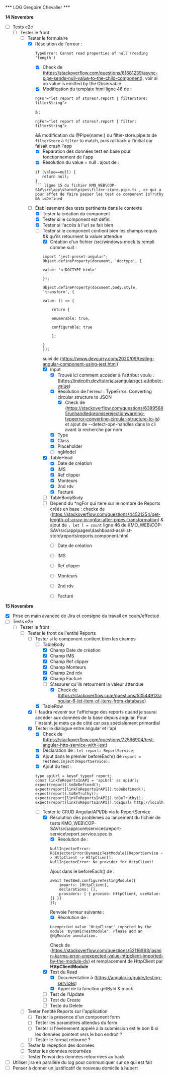 *** LOG Gregoire Chevalier ***
  
**14 Novembre**
- [ ] Tests e2e
    - [ ] Tester le front      
        - [ ] Tester le formulaire
            - [x] Résolution de l'erreur : 
                ```
                TypeError: Cannot read properties of null (reading 'length')
                ```
                - [x] Check de (https://stackoverflow.com/questions/61681239/async-pipe-sends-null-value-to-the-child-component), voir si no value is emitted by the Observable
                - [x] Modification du template html ligne 46 de :
                ```
                ngFor="let report of stores?.report | filterStore: filterString">
                ```
                à :
                ```
                ngFor="let report of stores?.report | filter: filterString">
                ```
                && modification du @Pipe{name:} du filter-store.pipe.ts de ```filterStore``` à ```filter``` to match, puis rollback à l'initial car faisait crash l'app
                - [x] Réparation des données test en base pour fonctionnement de l'app
                - [x] Résolution du value = null : ajout de  :
                ```
                if (value==null) {
                   return null;
                }
                ``` ligne 15 du fichier KMO_WEB\COP-SAV\src\app\shared\pipes\filter-store.pipe.ts , ce qui a pour effet de faire passer les test de component isTruthy && isDefined
            - [ ] Établissement des tests pertinents dans le contexte
                - [x] Tester la création du component
                - [x] Tester si le component est défini
                - [x] Tester si l'accès à l'url se fait bien
                - [ ] Tester si le component contient bien les champs requis && qu'ils retournent la valuer attendue
                    - [x] Création d'un fichier /src/windows-mock.ts rempli comme suit :
                    ```
                    import 'jest-preset-angular'; 
                    Object.defineProperty(document, 'doctype', {

                    value: '<!DOCTYPE html>'

                    });

                    Object.defineProperty(document.body.style, 'transform', {

                    value: () => {

                        return {

                        enumerable: true,

                        configurable: true

                        };

                    }
                    });
                    ```
                    suivi de (https://www.devcurry.com/2020/09/testing-angular-component-using-jest.html)
                    - [x] Input
                        - [x] Trouvé ici comment accéder à l'attribut voulu : (https://indepth.dev/tutorials/angular/get-attribute-value)
                        - [x] Résolution de l'erreur : TypeError: Converting circular structure to JSON
                            - [x] Check de  (https://stackoverflow.com/questions/63895685/unhandledpromiserejectionwarning-typeerror-converting-circular-structure-to-js) et ajout de --detect-opn-handles dans la cli avant la recherche par nom
                        - [x] Type
                        - [x] Class
                        - [x] Placeholder
                        - [ ] ngModel
                    - [x] TableHead
                        - [x] Date de création
                        - [x] IMS
                        - [x] Ref clipper
                        - [x] Monteurs
                        - [x] 2nd rdv
                        - [x] Facturé 
                    - [ ] TableBodyBody
                    - [ ] Dépend du *ngFor qui itère sur le nombre de Reports créés en base : checke de (https://stackoverflow.com/questions/44521254/get-length-of-array-in-ngfor-after-pipes-transformation) & ajout de ```; let l = count``` ligne 46 de KMO_WEB\COP-SAV\src\app\pages\dashboard-ass\list-store\reports\reports.component.html
                        - [ ] Date de création
                        - [ ] IMS
                        - [ ] Ref clipper
                        - [ ] Monteurs
                        - [ ] 2nd rdv
                        - [ ] Facturé 

  
**15 Novembre**
- [x] Prise en main avancée de Jira et consigne du travail en cours/effectué
- [ ] Tests e2e
    - [ ] Tester le front      
        - [ ] Tester le front de l'entité Reports
            - [ ] Tester si le component contient bien les champs 
                - [ ] TableBody
                    - [x] Champ Date de création
                    - [x] Champ IMS
                    - [x] Champ Ref clipper
                    - [x] Champ Monteurs
                    - [x] Champ 2nd rdv
                    - [x] Champ Facturé 
                    - [ ] S'assurer qu'ils retournent la valeur attendue
                        - [x] Check de (https://stackoverflow.com/questions/53544913/angular-6-let-item-of-itens-from-database)
                - [x] TableRow
            - [x] Il faudra revenir sur l'affichage des reports quand je saurai accéder aux données de la base depuis angular. Pour l'instant, je mets ça de côté car pas spécialement primordial
            - [x] Tester le dialogue entre angular et l'api
                - [x] Check de (https://stackoverflow.com/questions/72566904/test-angular-http-service-with-jest)
                - [x] Déclaration de : ```let report: ReportService;``` 
                - [x] Ajout dans le premier beforeEach() de ```report = TestBed.inject(ReportService);``` 
                - [x] Ajout du test  :
                ```
		        type apiUrl = keyof typeof report;
                const linkToReportsInAPI = 'apiUrl' as apiUrl;
                expect(report).toBeDefined();
                expect(report[linkToReportsInAPI]).toBeDefined();
                expect(report).toBeTruthy();
                expect(report[linkToReportsInAPI]).toBeTruthy();
                expect(report[linkToReportsInAPI]).toEqual('http://localhost:3000/reports/');
                ```
                - [ ] Tester le CRUD Angular/API/Db via le ReportService
                    - [x] Résolution des problèmes au lancement du fichier de tests KMO_WEB\COP-SAV\src\app\core\services\report-service\report.service.spec.ts
                        - [x] Résolution de : 
                        ```
                        NullInjectorError: R3InjectorError(DynamicTestModule)[ReportService -> HttpClient -> HttpClient]:
                        NullInjectorError: No provider for HttpClient!
                        ```
                        Ajout dans le beforeEach() de :
                        ```
                        await TestBed.configureTestingModule({
                            imports: [HttpClient],
                            declarations: [],
                            providers: [ { provide: HttpClient, useValue: {} }]
                        });
                        ```
                        Renvoie l'erreur suivante : 
                        - [x] Résolution de :
                        ```
                        Unexpected value 'HttpClient' imported by the module 'DynamicTestModule'. Please add an @NgModule annotation. 
                        ```
                        Check de (https://stackoverflow.com/questions/52116993/jasmin-karma-error-unexpected-value-httpclient-imported-by-the-module-dy) et remplacement de HttpClient par **HttpClientModule**
                    - [x] Test du Read
                        - [x] Documentation à (https://angular.io/guide/testing-services)
                        - [x] Appel de la fonciton getById & mock
                    - [ ] Test de l’Update
                    - [ ] Test du Create
                    - [ ] Teste du Delete
        - [ ] Tester l'entité Reports sur l'application
            - [ ] Tester la présence d'un component form
            - [ ] Tester les paramètres attendus du form
            - [ ] Tester si l'évènement appelé à la submission est le bon & si les données pointent vers le bon endroit ?
            - [ ] Tester le format retourné ?
        - [ ] Tester la réception des données
        - [ ] Tester les données retournées
        - [ ] Tester l’envoi des données retournées au back
- [ ] Utiliser jira en parallèle du log pour communiquer sur ce qui est fait
- [ ] Penser à donner un justificatif de nouveau domicile à hubert
